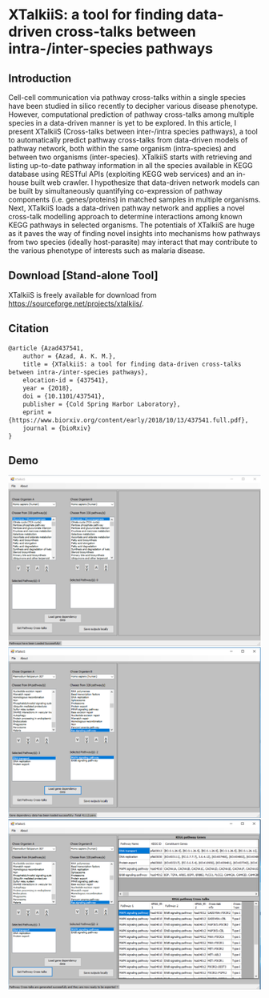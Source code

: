 # XTalkiiS: a tool for finding data-driven cross-talks between intra-/inter-species pathways 

## Introduction
Cell-cell communication via pathway cross-talks within a single species have been studied in silico recently to decipher various disease phenotype. However, computational prediction of pathway cross-talks among multiple species in a data-driven manner is yet to be explored. In this article, I present XTalkiiS (Cross-talks between inter-/intra species pathways), a tool to automatically predict pathway cross-talks from data-driven models of pathway network, both within the same organism (intra-species) and between two organisms (inter-species). XTalkiiS starts with retrieving and listing up-to-date pathway information in all the species available in KEGG database using RESTful APIs (exploiting KEGG web services) and an in-house built web crawler. I hypothesize that data-driven network models can be built by simultaneously quantifying co-expression of pathway components (i.e. genes/proteins) in matched samples in multiple organisms. Next, XTalkiiS loads a data-driven pathway network and applies a novel cross-talk modelling approach to determine interactions among known KEGG pathways in selected organisms. The potentials of XTalkiiS are huge as it paves the way of finding novel insights into mechanisms how pathways from two species (ideally host-parasite) may interact that may contribute to the various phenotype of interests such as malaria disease. 

## Download [Stand-alone Tool]
XTalkiiS is freely available for download from https://sourceforge.net/projects/xtalkiis/.

## Citation
```
@article {Azad437541,
	author = {Azad, A. K. M.},
	title = {XTalkiiS: a tool for finding data-driven cross-talks between intra-/inter-species pathways},
	elocation-id = {437541},
	year = {2018},
	doi = {10.1101/437541},
	publisher = {Cold Spring Harbor Laboratory},
	eprint = {https://www.biorxiv.org/content/early/2018/10/13/437541.full.pdf},
	journal = {bioRxiv}
}
```
## Demo
![](img/xtalkiis1.png)
![](img/xtalkiis2.png)
![](img/xtalkiis3.png)
